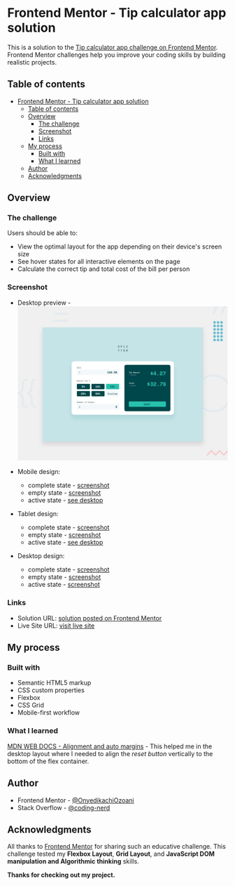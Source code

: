 <!-- @format -->

# Frontend Mentor - Tip calculator app solution

This is a solution to the [Tip calculator app challenge on Frontend Mentor](https://www.frontendmentor.io/challenges/tip-calculator-app-ugJNGbJUX). Frontend Mentor challenges help you improve your coding skills by building realistic projects.

## Table of contents

-   [Frontend Mentor - Tip calculator app solution](#frontend-mentor---tip-calculator-app-solution)
    -   [Table of contents](#table-of-contents)
    -   [Overview](#overview)
        -   [The challenge](#the-challenge)
        -   [Screenshot](#screenshot)
        -   [Links](#links)
    -   [My process](#my-process)
        -   [Built with](#built-with)
        -   [What I learned](#what-i-learned)
    -   [Author](#author)
    -   [Acknowledgments](#acknowledgments)

## Overview

### The challenge

Users should be able to:

-   View the optimal layout for the app depending on their device's screen size
-   See hover states for all interactive elements on the page
-   Calculate the correct tip and total cost of the bill per person

### Screenshot

[active-state]: https://i.imgur.com/Ax0Qb27.jpg "active state"

-   Desktop preview - ![desktop design preview](./design/desktop-preview.jpg)

-   Mobile design:
    -   complete state - [screenshot](https://i.imgur.com/EjM7YIy.png)
    -   empty state - [screenshot](https://i.imgur.com/bcw8r1y.png)
    -   active state - [see desktop][active-state]
-   Tablet design:
    -   complete state - [screenshot](https://i.imgur.com/kh2gBcV.png)
    -   empty state - [screenshot](https://i.imgur.com/s5KGvwG.png)
    -   active state - [see desktop][active-state]
-   Desktop design:
    -   complete state - [screenshot](https://i.imgur.com/NYJSJiM.png)
    -   empty state - [screenshot](https://i.imgur.com/JqnjNFq.png)
    -   active state - [screenshot][active-state]

### Links

-   Solution URL: [solution posted on Frontend Mentor](https://www.frontendmentor.io/solutions/tip-calculator-app-with-advanced-uiux-features-dIIvEcQwGn)
-   Live Site URL: [visit live site](https://advanced-tip-calculator-app-nerdynerd.netlify.app/)

## My process

### Built with

-   Semantic HTML5 markup
-   CSS custom properties
-   Flexbox
-   CSS Grid
-   Mobile-first workflow

### What I learned

[MDN WEB DOCS - Alignment and auto margins](https://developer.mozilla.org/en-US/docs/Web/CSS/CSS_Box_Alignment/Box_Alignment_in_Flexbox#alignment_and_auto_margins) - This helped me in the desktop layout where I needed to align the _reset button_ vertically to the bottom of the flex container.

## Author

-   Frontend Mentor - [@OnyedikachiOzoani](https://www.frontendmentor.io/profile/OnyedikachiOzoani)
-   Stack Overflow - [@coding-nerd](https://stackoverflow.com/users/21363556/coding-nerd)

## Acknowledgments

All thanks to [Frontend Mentor](https://www.frontendmentor.io/) for sharing such an educative challenge. This challenge tested my **Flexbox Layout**, **Grid Layout**, and **JavaScript DOM manipulation and Algorithmic thinking** skills.

**Thanks for checking out my project.**
